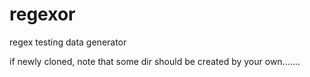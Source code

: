 # regexor
regex testing data generator

if newly cloned, note that some dir should be created by your own.......

